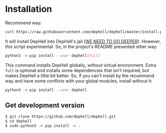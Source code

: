 # Installation

Recommend way:

```bash
curl https://raw.githubusercontent.com/dephell/dephell/master/install.py | python3
```

It will install DepHell into DepHell's jail ([WE NEED TO GO DEEPER](https://knowyourmeme.com/memes/we-need-to-go-deeper)). However, this script experimental. So, in the project's README presented other way:

```bash
python3 -m pip install --user dephell[full]
```

This command installs DepHell globally, without virtual environment. Extra `full` is optional and installs some dependencies that isn't required, but makes DepHell a little bit better. So, if you can't install by the recommend way and have some conflicts with your global modules, install without it:

```bash
python3 -m pip install --user dephell
```

## Get development version

```bash
$ git clone https://github.com/dephell/dephell.git
$ cd dephell
$ sudo python3 -m pip install -e .
```
